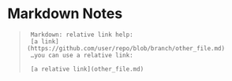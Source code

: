 # Markdown Notes

>      Markdown: relative link help:
>      [a link](https://github.com/user/repo/blob/branch/other_file.md)
>      …you can use a relative link:
>
>      [a relative link](other_file.md)
